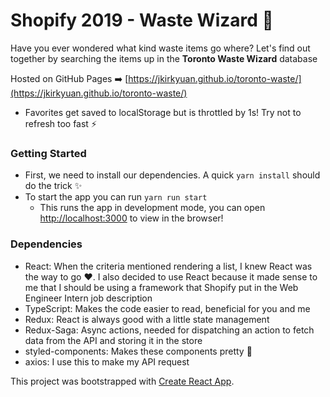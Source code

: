 # Shopify 2019 - Waste Wizard 🔮

Have you ever wondered what kind waste items go where? Let's find out together by searching the items up in the **Toronto Waste Wizard** database

Hosted on GitHub Pages ➡️ [https://jkirkyuan.github.io/toronto-waste/](https://jkirkyuan.github.io/toronto-waste/)

- Favorites get saved to localStorage but is throttled by 1s! Try not to refresh too fast ⚡

### Getting Started

- First, we need to install our dependencies. A quick `yarn install` should do the trick ✨
- To start the app you can run `yarn run start`
    - This runs the app in development mode, you can open [http://localhost:3000](http://localhost:3000) to view in the browser!

### Dependencies

- React: When the criteria mentioned rendering a list, I knew React was the way to go :heart:. I also decided to use React because it made sense to me that I should be using a framework that Shopify put in the Web Engineer Intern job description
- TypeScript: Makes the code easier to read, beneficial for you and me
- Redux: React is always good with a little state management
- Redux-Saga: Async actions, needed for dispatching an action to fetch data from the API and storing it in the store
- styled-components: Makes these components pretty 💅
- axios: I use this to make my API request


This project was bootstrapped with [Create React App](https://github.com/facebook/create-react-app).
